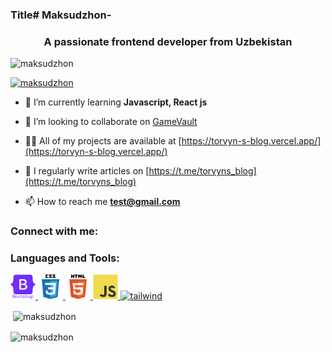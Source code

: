 ### Title# Maksudzhon-
<h3 align="center">A passionate frontend developer from Uzbekistan</h3>

<p align="left"> <img src="https://komarev.com/ghpvc/?username=maksudzhon&label=Profile%20views&color=0e75b6&style=flat" alt="maksudzhon" /> </p>

<p align="left"> <a href="https://github.com/ryo-ma/github-profile-trophy"><img src="https://github-profile-trophy.vercel.app/?username=maksudzhon" alt="maksudzhon" /></a> </p>

- 🌱 I’m currently learning **Javascript, React js**

- 👯 I’m looking to collaborate on [GameVault](https://eshkhuvvatofff-gamevault.vercel.app/)

- 👨‍💻 All of my projects are available at [https://torvyn-s-blog.vercel.app/](https://torvyn-s-blog.vercel.app/)

- 📝 I regularly write articles on [https://t.me/torvyns_blog](https://t.me/torvyns_blog)

- 📫 How to reach me **test@gmail.com**

<h3 align="left">Connect with me:</h3>
<p align="left">
</p>

<h3 align="left">Languages and Tools:</h3>
<p align="left"> <a href="https://getbootstrap.com" target="_blank" rel="noreferrer"> <img src="https://raw.githubusercontent.com/devicons/devicon/master/icons/bootstrap/bootstrap-plain-wordmark.svg" alt="bootstrap" width="40" height="40"/> </a> <a href="https://www.w3schools.com/css/" target="_blank" rel="noreferrer"> <img src="https://raw.githubusercontent.com/devicons/devicon/master/icons/css3/css3-original-wordmark.svg" alt="css3" width="40" height="40"/> </a> <a href="https://www.w3.org/html/" target="_blank" rel="noreferrer"> <img src="https://raw.githubusercontent.com/devicons/devicon/master/icons/html5/html5-original-wordmark.svg" alt="html5" width="40" height="40"/> </a> <a href="https://developer.mozilla.org/en-US/docs/Web/JavaScript" target="_blank" rel="noreferrer"> <img src="https://raw.githubusercontent.com/devicons/devicon/master/icons/javascript/javascript-original.svg" alt="javascript" width="40" height="40"/> </a> <a href="https://tailwindcss.com/" target="_blank" rel="noreferrer"> <img src="https://www.vectorlogo.zone/logos/tailwindcss/tailwindcss-icon.svg" alt="tailwind" width="40" height="40"/> </a> </p>

<p>&nbsp;<img align="center" src="https://github-readme-stats.vercel.app/api?username=maksudzhon&show_icons=true&locale=en" alt="maksudzhon" /></p>

<p><img align="center" src="https://github-readme-streak-stats.herokuapp.com/?user=maksudzhon&" alt="maksudzhon" /></p>
